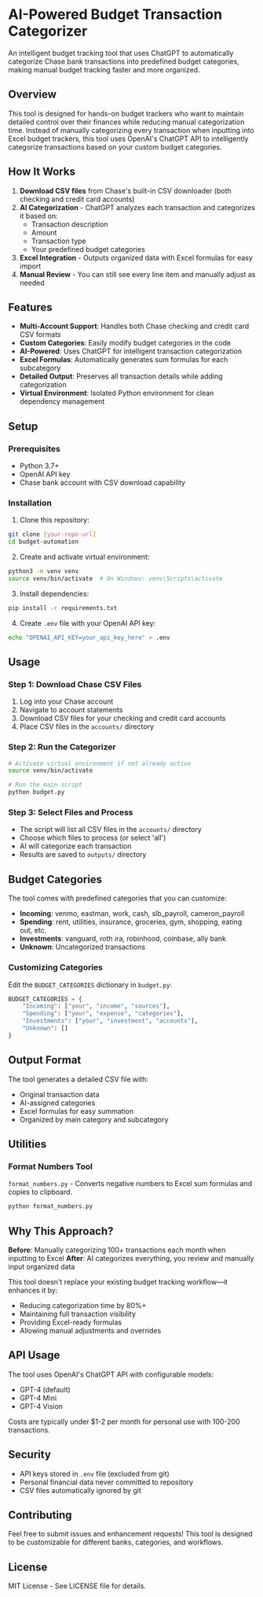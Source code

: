 # AI-Powered Budget Transaction Categorizer

An intelligent budget tracking tool that uses ChatGPT to automatically categorize Chase bank transactions into predefined budget categories, making manual budget tracking faster and more organized.

## Overview

This tool is designed for hands-on budget trackers who want to maintain detailed control over their finances while reducing manual categorization time. Instead of manually categorizing every transaction when inputting into Excel budget trackers, this tool uses OpenAI's ChatGPT API to intelligently categorize transactions based on your custom budget categories.

## How It Works

1. **Download CSV files** from Chase's built-in CSV downloader (both checking and credit card accounts)
2. **AI Categorization** - ChatGPT analyzes each transaction and categorizes it based on:
   - Transaction description
   - Amount
   - Transaction type
   - Your predefined budget categories
3. **Excel Integration** - Outputs organized data with Excel formulas for easy import
4. **Manual Review** - You can still see every line item and manually adjust as needed

## Features

- **Multi-Account Support**: Handles both Chase checking and credit card CSV formats
- **Custom Categories**: Easily modify budget categories in the code
- **AI-Powered**: Uses ChatGPT for intelligent transaction categorization
- **Excel Formulas**: Automatically generates sum formulas for each subcategory
- **Detailed Output**: Preserves all transaction details while adding categorization
- **Virtual Environment**: Isolated Python environment for clean dependency management

## Setup

### Prerequisites
- Python 3.7+
- OpenAI API key
- Chase bank account with CSV download capability

### Installation

1. Clone this repository:
```bash
git clone [your-repo-url]
cd budget-automation
```

2. Create and activate virtual environment:
```bash
python3 -m venv venv
source venv/bin/activate  # On Windows: venv\Scripts\activate
```

3. Install dependencies:
```bash
pip install -r requirements.txt
```

4. Create `.env` file with your OpenAI API key:
```bash
echo "OPENAI_API_KEY=your_api_key_here" > .env
```

## Usage

### Step 1: Download Chase CSV Files
1. Log into your Chase account
2. Navigate to account statements
3. Download CSV files for your checking and credit card accounts
4. Place CSV files in the `accounts/` directory

### Step 2: Run the Categorizer
```bash
# Activate virtual environment if not already active
source venv/bin/activate

# Run the main script
python budget.py
```

### Step 3: Select Files and Process
- The script will list all CSV files in the `accounts/` directory
- Choose which files to process (or select 'all')
- AI will categorize each transaction
- Results are saved to `outputs/` directory

## Budget Categories

The tool comes with predefined categories that you can customize:

- **Incoming**: venmo, eastman, work, cash, slb_payroll, cameron_payroll
- **Spending**: rent, utilities, insurance, groceries, gym, shopping, eating out, etc.
- **Investments**: vanguard, roth ira, robinhood, coinbase, ally bank
- **Unknown**: Uncategorized transactions

### Customizing Categories
Edit the `BUDGET_CATEGORIES` dictionary in `budget.py`:

```python
BUDGET_CATEGORIES = {
    "Incoming": ["your", "income", "sources"],
    "Spending": ["your", "expense", "categories"],
    "Investments": ["your", "investment", "accounts"],
    "Unknown": []
}
```

## Output Format

The tool generates a detailed CSV file with:
- Original transaction data
- AI-assigned categories
- Excel formulas for easy summation
- Organized by main category and subcategory

## Utilities

### Format Numbers Tool
`format_numbers.py` - Converts negative numbers to Excel sum formulas and copies to clipboard.

```bash
python format_numbers.py
```

## Why This Approach?

**Before**: Manually categorizing 100+ transactions each month when inputting to Excel
**After**: AI categorizes everything, you review and manually input organized data

This tool doesn't replace your existing budget tracking workflow—it enhances it by:
- Reducing categorization time by 80%+
- Maintaining full transaction visibility
- Providing Excel-ready formulas
- Allowing manual adjustments and overrides

## API Usage

The tool uses OpenAI's ChatGPT API with configurable models:
- GPT-4 (default)
- GPT-4 Mini
- GPT-4 Vision

Costs are typically under $1-2 per month for personal use with 100-200 transactions.

## Security

- API keys stored in `.env` file (excluded from git)
- Personal financial data never committed to repository
- CSV files automatically ignored by git

## Contributing

Feel free to submit issues and enhancement requests! This tool is designed to be customizable for different banks, categories, and workflows.

## License

MIT License - See LICENSE file for details.
